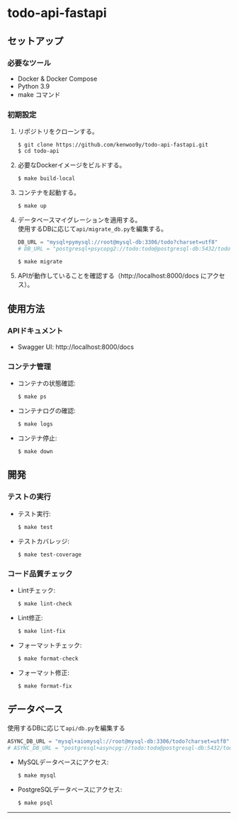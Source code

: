 # todo-api-fastapi

## セットアップ
### 必要なツール
- Docker & Docker Compose
- Python 3.9
- make コマンド

### 初期設定
1. リポジトリをクローンする。
    ```
    $ git clone https://github.com/kenwoo9y/todo-api-fastapi.git
    $ cd todo-api
    ```

2. 必要なDockerイメージをビルドする。
    ```
    $ make build-local
    ```

3. コンテナを起動する。
    ```
    $ make up
    ```

4. データベースマイグレーションを適用する。  
    使用するDBに応じて`api/migrate_db.py`を編集する。
    ```api/migrate_db.py
    DB_URL = "mysql+pymysql://root@mysql-db:3306/todo?charset=utf8"
    # DB_URL = "postgresql+psycopg2://todo:todo@postgresql-db:5432/todo"
    ```

    ```
    $ make migrate
    ```

5. APIが動作していることを確認する（http://localhost:8000/docs にアクセス）。

## 使用方法
### APIドキュメント
- Swagger UI: http://localhost:8000/docs

### コンテナ管理
- コンテナの状態確認:
    ```
    $ make ps
    ```
- コンテナログの確認:
    ```
    $ make logs
    ```
- コンテナ停止:
    ```
    $ make down
    ```

## 開発
### テストの実行
- テスト実行:
    ```
    $ make test
    ```
- テストカバレッジ:
    ```
    $ make test-coverage
    ```
### コード品質チェック
- Lintチェック:
    ```
    $ make lint-check
    ```
- Lint修正:
    ```
    $ make lint-fix
    ```
- フォーマットチェック:
    ```
    $ make format-check
    ```
- フォーマット修正:
    ```
    $ make format-fix
    ```

## データベース
使用するDBに応じて`api/db.py`を編集する
```api/db.py
ASYNC_DB_URL = "mysql+aiomysql://root@mysql-db:3306/todo?charset=utf8"
# ASYNC_DB_URL = "postgresql+asyncpg://todo:todo@postgresql-db:5432/todo"
```
- MySQLデータベースにアクセス:
    ```
    $ make mysql
    ```
- PostgreSQLデータベースにアクセス:
    ```
    $ make psql
    ```

---
